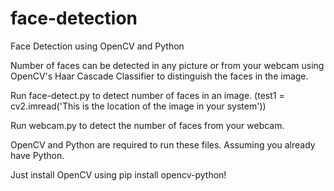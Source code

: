 # face-detection

Face Detection using OpenCV and Python

Number of faces can be detected in any picture or from your webcam using OpenCV's Haar Cascade Classifier to distinguish the faces in the image.

Run face-detect.py to detect number of faces in an image.
(test1 = cv2.imread('This is the location of the image in your system'))

Run webcam.py to detect the number of faces from your webcam.

OpenCV and Python are required to run these files.
Assuming you already have Python.

Just install OpenCV using pip install opencv-python!
